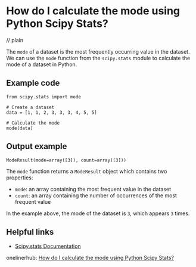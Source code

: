 # How do I calculate the mode using Python Scipy Stats?
// plain

The `mode` of a dataset is the most frequently occurring value in the dataset. We can use the `mode` function from the `scipy.stats` module to calculate the mode of a dataset in Python.

## Example code

```
from scipy.stats import mode

# Create a dataset
data = [1, 1, 2, 3, 3, 3, 4, 5, 5]

# Calculate the mode
mode(data)
```

## Output example

```
ModeResult(mode=array([3]), count=array([3]))
```

The `mode` function returns a `ModeResult` object which contains two properties:

- `mode`: an array containing the most frequent value in the dataset
- `count`: an array containing the number of occurrences of the most frequent value

In the example above, the mode of the dataset is `3`, which appears `3` times.

## Helpful links
- [Scipy.stats Documentation](https://docs.scipy.org/doc/scipy/reference/stats.html)

onelinerhub: [How do I calculate the mode using Python Scipy Stats?](https://onelinerhub.com/python-scipy/how-do-i-calculate-the-mode-using-python-scipy-stats)